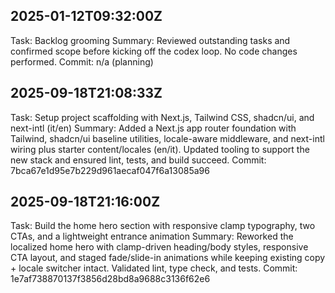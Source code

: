 ## 2025-01-12T09:32:00Z
Task: Backlog grooming
Summary: Reviewed outstanding tasks and confirmed scope before kicking off the codex loop. No code changes performed.
Commit: n/a (planning)
## 2025-09-18T21:08:33Z
Task: Setup project scaffolding with Next.js, Tailwind CSS, shadcn/ui, and next-intl (it/en)
Summary: Added a Next.js app router foundation with Tailwind, shadcn/ui baseline utilities, locale-aware middleware, and next-intl wiring plus starter content/locales (en/it). Updated tooling to support the new stack and ensured lint, tests, and build succeed.
Commit: 7bca67e1d95e7b229d961aecaf047f6a13085a96
## 2025-09-18T21:16:00Z
Task: Build the home hero section with responsive clamp typography, two CTAs, and a lightweight entrance animation
Summary: Reworked the localized home hero with clamp-driven heading/body styles, responsive CTA layout, and staged fade/slide-in animations while keeping existing copy + locale switcher intact. Validated lint, type check, and tests.
Commit: 1e7af738870137f3856d28bd8a9688c3136f62e6
